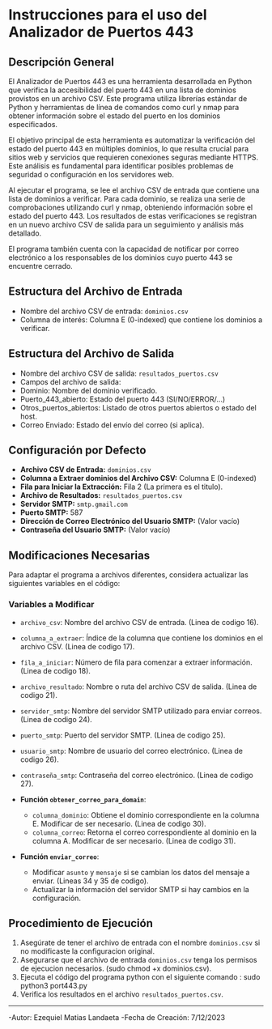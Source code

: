 # Instrucciones para el uso del Analizador de Puertos 443

## Descripción General
El Analizador de Puertos 443 es una herramienta desarrollada en Python que verifica la accesibilidad del puerto 443 en una lista de dominios provistos en un archivo CSV. Este programa utiliza librerías estándar de Python y herramientas de línea de comandos como curl y nmap para obtener información sobre el estado del puerto en los dominios especificados.

El objetivo principal de esta herramienta es automatizar la verificación del estado del puerto 443 en múltiples dominios, lo que resulta crucial para sitios web y servicios que requieren conexiones seguras mediante HTTPS. Este análisis es fundamental para identificar posibles problemas de seguridad o configuración en los servidores web.

Al ejecutar el programa, se lee el archivo CSV de entrada que contiene una lista de dominios a verificar. Para cada dominio, se realiza una serie de comprobaciones utilizando curl y nmap, obteniendo información sobre el estado del puerto 443. Los resultados de estas verificaciones se registran en un nuevo archivo CSV de salida para un seguimiento y análisis más detallado.

El programa también cuenta con la capacidad de notificar por correo electrónico a los responsables de los dominios cuyo puerto 443 se encuentre cerrado. 

## Estructura del Archivo de Entrada
  - Nombre del archivo CSV de entrada: `dominios.csv`
  - Columna de interés: Columna E (0-indexed) que contiene los dominios a verificar.

## Estructura del Archivo de Salida
  - Nombre del archivo CSV de salida: `resultados_puertos.csv`
  - Campos del archivo de salida:
  - Dominio: Nombre del dominio verificado.
  - Puerto_443_abierto: Estado del puerto 443 (SI/NO/ERROR/...)
  - Otros_puertos_abiertos: Listado de otros puertos abiertos o estado del host.
  - Correo Enviado: Estado del envío del correo (si aplica).
    
## Configuración por Defecto
  - **Archivo CSV de Entrada:** `dominios.csv`
  - **Columna a Extraer dominios del Archivo CSV:** Columna E (0-indexed)
  - **Fila para Iniciar la Extracción:** Fila 2 (La primera es el titulo).
  - **Archivo de Resultados:** `resultados_puertos.csv`
  - **Servidor SMTP:** `smtp.gmail.com`
  - **Puerto SMTP:** 587
  - **Dirección de Correo Electrónico del Usuario SMTP:** (Valor vacío)
  - **Contraseña del Usuario SMTP:** (Valor vacío)
  
## Modificaciones Necesarias
Para adaptar el programa a archivos diferentes, considera actualizar las siguientes variables en el código:
### Variables a Modificar
  - `archivo_csv`: Nombre del archivo CSV de entrada. (Linea de codigo 16).
  - `columna_a_extraer`: Índice de la columna que contiene los dominios en el archivo CSV. (Linea de codigo 17).
  - `fila_a_iniciar`: Número de fila para comenzar a extraer información. (Linea de codigo 18).
  - `archivo_resultado`: Nombre o ruta del archivo CSV de salida. (Linea de codigo 21).
  - `servidor_smtp`: Nombre del servidor SMTP utilizado para enviar correos.  (Linea de codigo 24).
  - `puerto_smtp`: Puerto del servidor SMTP. (Linea de codigo 25).
  - `usuario_smtp`: Nombre de usuario del correo electrónico. (Linea de codigo 26).
  - `contraseña_smtp`: Contraseña del correo electrónico. (Linea de codigo 27).
  
- **Función `obtener_correo_para_domain`**:
  - `columna_dominio`: Obtiene el dominio correspondiente en la columna E. Modificar de ser necesario. (Linea de codigo 30).
  - `columna_correo`: Retorna el correo correspondiente al dominio en la columna A. Modificar de ser necesario. (Linea de codigo 31).
  
- **Función `enviar_correo`**:
  - Modificar `asunto` y `mensaje` si se cambian los datos del mensaje a enviar. (Lineas 34 y 35 de codigo).
  - Actualizar la información del servidor SMTP si hay cambios en la configuración.
 
## Procedimiento de Ejecución
1. Asegúrate de tener el archivo de entrada con el nombre `dominios.csv` si no modificaste la configuracion original.
2. Asegurarse que el archivo de entrada `dominios.csv` tenga los permisos de ejecucion necesarios. (sudo chmod +x dominios.csv).
3. Ejecuta el código del programa python con el siguiente comando : sudo python3 port443.py 
4. Verifica los resultados en el archivo `resultados_puertos.csv`.


---
-Autor: Ezequiel Matias Landaeta
-Fecha de Creación: 7/12/2023
